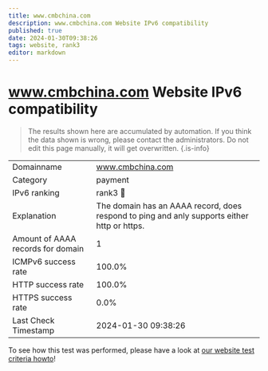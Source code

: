 ```yaml
---
title: www.cmbchina.com
description: www.cmbchina.com Website IPv6 compatibility
published: true
date: 2024-01-30T09:38:26
tags: website, rank3
editor: markdown
---
```


# www.cmbchina.com Website IPv6 compatibility

> The results shown here are accumulated by automation. If you think the data shown is wrong, please contact the administrators. 
> Do not edit this page manually, it will get overwritten.
{.is-info}


|   |   |
| - | - |
| Domainname | www.cmbchina.com
| Category | payment |
| IPv6 ranking | rank3 :3rd_place_medal: |
| Explanation | The domain has an AAAA record, does respond to ping and anly supports either http or https. |
| Amount of AAAA records for domain | 1 |
| ICMPv6 success rate | 100.0%|
| HTTP success rate | 100.0% |
| HTTPS success rate | 0.0% |
| Last Check Timestamp | 2024-01-30 09:38:26 |

To see how this test was performed, please have a look at [our website test criteria howto](/howto/testcriteria/website)!


